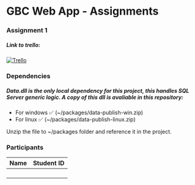 # GBC Web App - Assignments
### Assignment 1
##### Link to trello:
[![Trello](https://upload.wikimedia.org/wikipedia/en/8/8c/Trello_logo.svg)](https://trello.com/b/CRBkhaI4/web-dev)

### Dependencies
##### Data.dll is the only local dependency for this project, this handles SQL Server generic logic. A copy of this dll is avaliable in this repository:
- For windows ✅ (~/packages/data-publish-win.zip)
- For linux ✅ (~/packages/data-publish-linux.zip)

Unzip the file to ~/packages folder and reference it in the project.

### Participants
| Name | Student ID |
| ---- | -----------|
| | |
| | |
| | |
| | |